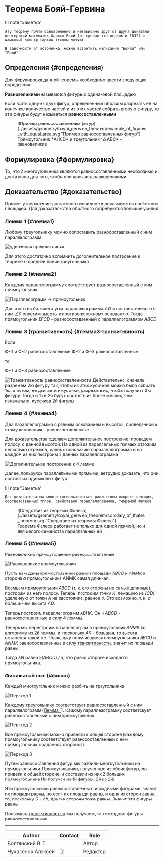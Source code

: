 # Теорема Бояй-Гервина

!!! note "Заметка"

    Эту теорему почти одновременно и независимо друг от друга доказали венгерский математик Фаркаш Бояй (он сделал это первым в 1832) и немецкий офицер Гервин (годом позже)

    В завсимости от источника, можно встретить написание "Бойай" или "Бояй"

## Определения {#определения}

Для форулировки данной теоремы необходимо ввести следующие определния:

**Равновеликими** называются фигуры с одинаковой площадью

Если взять одну из двух фигур, определенным образом разрезать её на конечное количество частей и из этих частей собрать вторую фигуру, то эти фигуры будут называться **равносоставленными**

<figure markdown="span">
    ![Пример равносоставленных фигур](../assets/geometry/boyai_gerwien_theorem/example_of_figures_with_equal_area.svg "Пример равносоставленных фигур")
    <figcaption>Прямоугольник *AHCD* и треугольник *△ABC* - равновеликие</figcaption>
</figure>

## Формулировка {#формулировка}

То, что 2 многоугольника являются равносоставленными необходимо и достаточно для того, чтобы они являлись равновеликими

## Доказательство {#доказательство}

Прямое утверждение достаточно очевидное и доказывается свойством площадей. Для доказательства обратного потребуются большие усилия

### Лемма 1 {#лемма1}

Любому треугольнику можно сопоставить равносоставленный с ним параллелограмм

![удвоенная средняя линия](../assets/geometry/boyai_gerwien_theorem/lemma1.svg "удвоенная средняя линия")

Для этого достаточно вспомнить дополнительное построение к теореме о средней линии треугольника

### Лемма 2 {#лемма2}

Каждому параллелограмму соответствует равносоставленный с ним прямоугольник

![Параллелограмм ⇒ прямоугольник](../assets/geometry/boyai_gerwien_theorem/lemma2.svg "Параллелограмм ⇒ прямоугольник")

Для этого из большего угла параллелограмма $\angle D$ и соотвественного с ним $\angle С$ опустим высоты к противоположному основанию. Тогда прямоугольник *EFCD* - равносоставленный с параллелограммом *ABCD*

### Лемма 3 (транзитивность) {#лемма3-транзитивность}

Если:

Ф~1 и Ф~2 равносоставленные
Ф~2 и Ф~3 равносоставленные

то

Ф~1 и Ф~3 равносоставленные

![Транзитивность равносоставленности](../assets/geometry/boyai_gerwien_theorem/transitivity.svg "Транзитивность равносоставленности")
Действительно, сначала разрежем 2ю фигуру так, чтобы из этих кусочков можно было собрать 1ю, а потом, не двигая эти кусочки, разрезать их, чтобы получить 3ю фигуру. Тогда и 1я и 2я будут состоять из более мелких, чем изначально, кусочков 2й фигуры

### Лемма 4 {#лемма4}

Два параллелограмма с равным основанием и высотой, проведенной к этому основанию - равносоставленные

Для доказательства сделаем дополнительное построение: проведем полосу, с данной высотой. На одной из параллельных прямых отложим несколько отрезков, равных основанию параллеллограмма и на каждом из них построим 2 данных паралеллограмма

![Дополнительное построение к 4 лемме](../assets/geometry/boyai_gerwien_theorem/lemma4.svg "Дополнительное построение к 4 лемме")

Далее, пользуясь параллельными прямыми, нетрудно доказать, что они состоят из одинаковых фигур

!!! note "Заметка"

    Для доказательства можно воспользоваться равенством накрест-лежащих, соответственных углов, свойствами параллелограммов, теоремой Фалеса

<figure markdown="span">
    ![Следствие из теоремы Фалеса](../assets/geometry/boyai_gerwien_theorem/corollary_of_thales_theorem.svg "Следствие из теоремы Фалеса")
    <figcaption>Теорема Фалеса работает не только для одной прямой, но и для целого семейства параллельных ей</figcaption>
</figure>

### Лемма 5 {#лемма5}

Равновеликие прямоугольники равносоставленные

![Равновеликие прямоугольники](../assets/geometry/boyai_gerwien_theorem/lemma5.svg "Равновеликие прямоугольники")

Пусть нам даны прямоугольники равной площади *ABCD* и *ANMK* и сторона *a* прямоугольника ANMK самая длинная.

Возмьем прямоугольник *ABCD* (т. к. его стороны не самые длинные), построим из него полосу. Теперь, построим точку *K*, лежащую на *(CD)*, удаленную от точки *A* на расстояние, равное *a*. Это возможно, т. к. *a* больше чем высота *AD*.

Теперь построим параллелограмм *ABHK*. Он и *ABCD* - равносоставленные в силу [4 леммы](#лемма4).

Теперь мы перестроим параллелограм в прямоугольник *ANMK* по алгоритму из [2й леммы](#лемма2), и, поскольку *AK* - большая, то высота останется такой же. Поскольку получившиеся прямоугольники *ABCD* и *ANMK* равносоставленные в силу [транзитивности](#лемма3-транзитивность), значит их площади равны.

Тогда *AN* равна S(*ABCD*) / *a*, что равно стороне исходного прямоугольника.

### Финальный шаг {#финал}

Каждый многоугольник можно разбить на треугольники

![Переход 1](../assets/geometry/boyai_gerwien_theorem/transfer1.svg)

Каждому треугольнику соответствует равносоставленный с ним параллелограмм ([Лемма 1](#лемма1)). Кажому параллелограмму соответсвует равносоставленный с ним прямоугольник

![Переход 2](../assets/geometry/boyai_gerwien_theorem/transfer2.svg)

Все прямоугольники можно привести к общей стороне (каждому прямоугольнику соответствует равносоставленный с ним прямоугольник с заданной стороной)

![Переход 3](../assets/geometry/boyai_gerwien_theorem/transfer3.svg)

Путем равносоставления фигур мы разбили многоугольники на прямоугольники. Прямоугольники, полученные из обоих фигур, мы привели к общей стороне, и составили из них 2 больших прямоугольника (1й получен из 1й фигуры, 2й из 2й)

Эти прямоугольники равносоставленны с исходными фигурами, значит их площади равны, но если их площади равны, и одна из сторон равна, то, поскольку *S = ab*, другие стороны тоже равны. Значит эти фигуры равны

Пользуясь [транзитивностью](#лемма3-транзитивность) мы получаем, что исходные фигуры равносоставленные

---
| Author            | Contact                       | Role     |
| ----------------- | ----------------------------- | -------- |
| Болтянский В. Г.  |                               | Автор    |
| Чухалёнок Алексей | [Тг](https://t.me/AlexeyRoot) | Редактор |
